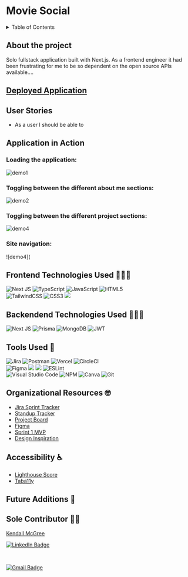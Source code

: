# Movie Social

<details>
  <summary>Table of Contents</summary>
  <ol>
    <li><a href="#about-the-project">About the Project</a></li>
    <li><a href="#deployed-application">Deployed Application</a></li>
    <li><a href="#user-stories">User Stories</a></li>
    <li><a href="#application-in-action">Application in Action</a></li>
    <li><a href="#technologies-used">Technologies Used</a></li>
    <li><a href="#tools-used">Tools Used</a></li>
    <li><a href="#accessibility">Accessibility</a></li>
    <li><a href="#organizational-resources">Organizational Resources</a></li>
    <li><a href="#future-additions">Future Additions</a></li>
    <li><a href="#contributor">Contributor</a></li>
  </ol>
</details>

## About the project
Solo fullstack application built with Next.js. As a frontend engineer it had been frustrating for me to be so dependent on the open source APIs available....


## [Deployed Application]()

## User Stories
- As a user I should be able to 


## Application in Action

### Loading the application:
![demo1]()

### Toggling between the different about me sections:
![demo2]()

### Toggling between the different project sections:
![demo4]()

### Site navigation:
![demo4](


## Frontend Technologies Used 👨🏾‍💻
![Next JS](https://img.shields.io/badge/Next-black?style=for-the-badge&logo=next.js&logoColor=white)
![TypeScript](https://img.shields.io/badge/typescript-%23007ACC.svg?style=for-the-badge&logo=typescript&logoColor=white)
![JavaScript](https://img.shields.io/badge/javascript-%23323330.svg?style=for-the-badge&logo=javascript&logoColor=%23F7DF1E)
![HTML5](https://img.shields.io/badge/html5-%23E34F26.svg?style=for-the-badge&logo=html5&logoColor=white)
<br>
![TailwindCSS](https://img.shields.io/badge/tailwindcss-%2338B2AC.svg?style=for-the-badge&logo=tailwind-css&logoColor=white)
![CSS3](https://img.shields.io/badge/css3-%231572B6.svg?style=for-the-badge&logo=css3&logoColor=white)
<img src="https://img.shields.io/badge/markdown-%23000000.svg?style=for-the-badge&logo=markdown&logoColor=white" />

## Backendend Technologies Used 👨🏾‍💻
![Next JS](https://img.shields.io/badge/Next-black?style=for-the-badge&logo=next.js&logoColor=white)
![Prisma](https://img.shields.io/badge/Prisma-3982CE?style=for-the-badge&logo=Prisma&logoColor=white)
![MongoDB](https://img.shields.io/badge/MongoDB-%234ea94b.svg?style=for-the-badge&logo=mongodb&logoColor=white)
![JWT](https://img.shields.io/badge/JWT-black?style=for-the-badge&logo=JSON%20web%20tokens)

## Tools Used 🧮
![Jira](https://img.shields.io/badge/jira-%230A0FFF.svg?style=for-the-badge&logo=jira&logoColor=white)
![Postman](https://img.shields.io/badge/Postman-FF6C37?style=for-the-badge&logo=postman&logoColor=white)
![Vercel](https://img.shields.io/badge/vercel-%23000000.svg?style=for-the-badge&logo=vercel&logoColor=white)
![CircleCI](https://img.shields.io/badge/circle%20ci-%23161616.svg?style=for-the-badge&logo=circleci&logoColor=white)
<br>
![Figma](https://img.shields.io/badge/figma-%23F24E1E.svg?style=for-the-badge&logo=figma&logoColor=white)
<img src="https://img.shields.io/badge/Dribbble-EA4C89?style=for-the-badge&logo=dribbble&logoColor=white" />
<img src="https://img.shields.io/badge/VS_Code-007ACC?style=for-the-badge&logo=visual%20studio%20code&logoColor=white"/>
![ESLint](https://img.shields.io/badge/ESLint-4B3263?style=for-the-badge&logo=eslint&logoColor=white)
<br>
![Visual Studio Code](https://img.shields.io/badge/Visual%20Studio%20Code-0078d7.svg?style=for-the-badge&logo=visual-studio-code&logoColor=white)
![NPM](https://img.shields.io/badge/NPM-%23000000.svg?style=for-the-badge&logo=npm&logoColor=white)
![Canva](https://img.shields.io/badge/Canva-%2300C4CC.svg?style=for-the-badge&logo=Canva&logoColor=white)
![Git](https://img.shields.io/badge/git-%23F05033.svg?style=for-the-badge&logo=git&logoColor=white)

## Organizational Resources 🤓
 - [Jira Sprint Tracker](https://movieclub.atlassian.net/jira/software/projects/MS/boards/2/timeline?selectedIssue=MS-2&shared=&atlOrigin=eyJpIjoiOTY0NGRmNzc1YzVkNDYwNzgxZTc0ODBlOTE4MzRkZTIiLCJwIjoiaiJ9)
 - [Standup Tracker](https://docs.google.com/spreadsheets/d/15W0ZOf6QuopjNkneR7NCgACKUaP8B5sUfrAjegcO9Bo/edit?usp=sharing)
 - [Project Board](https://github.com/users/kendallm360/projects/9/views/1)
 - [Figma](https://www.figma.com/file/oZAqVK1lRyLbxgsAfVlD1g/Movie-Club?type=design&node-id=0-1&mode=design&t=eOyU4LJwOz8A4WBi-0)
 - [Sprint 1 MVP](https://docs.google.com/document/d/1Kwk03A8VvwA6KMVbE-R77hyDKUV8YLc4AlEuOxlKjLE/edit?usp=sharing)
 - [Design Inspiration]()

## Accessibility ♿️
 - [Lighthouse Score]()
 - [Taba11y]()


## Future Additions 🔮

## Sole Contributor 💪🏾
  <p><a href="https://github.com/kendallm360">Kendall McGree</a></p>
  
  <p><a href="https://www.linkedin.com/in/kendall-mcgree/"><img src="https://img.shields.io/badge/LinkedIn-0A66C2?style=for-the-badge&logo=linkedin&logoColor=white" alt="LinkedIn Badge"></a></p><br><p><a href="mailto:mcgreekendall@gmail.com"><img src="https://img.shields.io/badge/Gmail-EA4335?style=for-the-badge&logo=gmail&logoColor=white" alt="Gmail Badge"></a></p>

